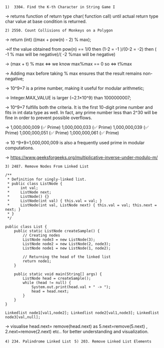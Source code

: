 `1)  3304. Find the K-th Character in String Game I `

-> returns function of return type char( function call) until actual return type char value at base condition is returned.

`2) 2550. Count Collisions of Monkeys on a Polygon`

-> return (int) ((max + pow(n) - 2) % max);   

->if the value obtained from pow(n) == 1/0 then (1-2 = -1 )/(0-2 = -2) then ( -1 % max will be negative)/( -2 %max will be negative)

-> (max + t) % max <=> we know max%max == 0 so <=> t%max

-> Adding max before taking % max ensures that the result remains non-negative;

-> 10^9+7 is a prime number, making it useful for modular arithmetic;

-> Integer.MAX_VALUE is larger (~2.1×10^9) than 1000000007;

-> 10^9+7 fulfills both the criteria. It is the first 10-digit prime number and fits in int data type as well. In fact, any prime number less than 2^30 will be fine in order to prevent possible overflows.

-> 1,000,000,009 (✅ Prime)
1,000,000,033 (✅ Prime)
1,000,000,039 (✅ Prime)
1,000,000,051 (✅ Prime)
1,000,000,061 (✅ Prime)

-> 10 ^9+9=1,000,000,009 is also a frequently used prime in modular computations.

-> https://www.geeksforgeeks.org/multiplicative-inverse-under-modulo-m/


`3) 2487. Remove Nodes From Linked List`

```
/**
 * Definition for singly-linked list.
 * public class ListNode {
 *     int val;
 *     ListNode next;
 *     ListNode() {}
 *     ListNode(int val) { this.val = val; }
 *     ListNode(int val, ListNode next) { this.val = val; this.next = next; }
 * }
 */

public class List {
    public static ListNode createSample() {
        // Creating nodes
        ListNode node3 = new ListNode(3);
        ListNode node2 = new ListNode(2, node3);
        ListNode node1 = new ListNode(1, node2);
        
        // Returning the head of the linked list
        return node1;
    }

    public static void main(String[] args) {
        ListNode head = createSample();
        while (head != null) {
            System.out.print(head.val + " -> ");
            head = head.next;
        }
    }
}

Linkedlist node1[val1,node2]; Linkedlist node2[val1,node3]; Linkedlist node3[val,null];
```

-> visualise head.next= remove(head.next) as 5.next=remove(5.next) , 2.next=remove(2.next) etc.. for better understanding and visualization.

`4) 234. Palindrome Linked List `
`5) 203. Remove Linked List Elements`
